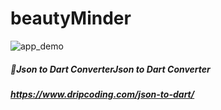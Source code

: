 # beautyMinder

![app_demo](https://github.com/LeeZEun/beautyMinder/assets/2356749/5f44b5d3-0de0-4a15-84b2-e3e101df79a5)

##### 📎Json to Dart ConverterJson to Dart Converter
##### https://www.dripcoding.com/json-to-dart/
